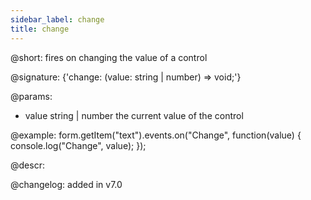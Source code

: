 ```yaml
---
sidebar_label: change
title: change
---          
```


@short: fires on changing the value of a control

@signature: {'change: (value: string | number) => void;'}
 
@params:
- value     string | number     the current value of the control

@example:
form.getItem("text").events.on("Change", function(value) {
    console.log("Change", value);
});



@descr:

@changelog: added in v7.0
